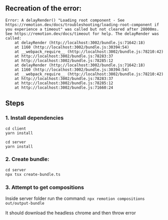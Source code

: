 ## Recreation of the error:

```
Error: A delayRender() "Loading root component - See https://remotion.dev/docs/troubleshooting/loading-root-component if you experience a timeout" was called but not cleared after 28000ms. See https://remotion.dev/docs/timeout for help. The delayRender was called:
    at delayRender (http://localhost:3002/bundle.js:71642:18)
    at 1160 (http://localhost:3002/bundle.js:30394:54)
    at __webpack_require__ (http://localhost:3002/bundle.js:78210:42)
    at http://localhost:3002/bundle.js:78283:37
    at http://localhost:3002/bundle.js:78285:12
    at delayRender (http://localhost:3002/bundle.js:71642:18)
    at 1160 (http://localhost:3002/bundle.js:30394:54)
    at __webpack_require__ (http://localhost:3002/bundle.js:78210:42)
    at http://localhost:3002/bundle.js:78283:37
    at http://localhost:3002/bundle.js:78285:12
    at http://localhost:3002/bundle.js:71660:24
```

## Steps

### 1. Install dependencies

```
cd client
yarn install

cd server
yarn install
```

### 2. Create bundle:

```
cd server
npx tsx create-bundle.ts
```

### 3. Attempt to get compositions

Inside server folder run the command:
`npx remotion compositions out/output-bundle`

It should download the headless chrome and then throw error
